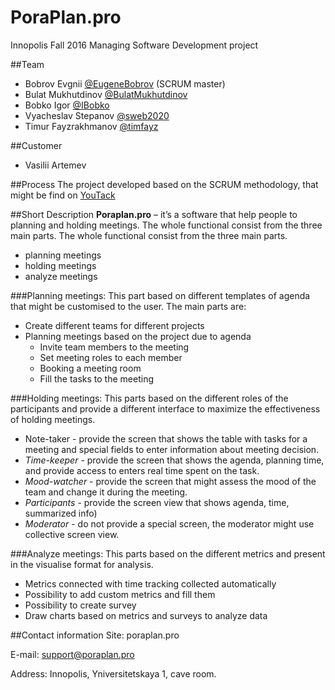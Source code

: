 # PoraPlan.pro
Innopolis Fall 2016 Managing Software Development project

##Team
- Bobrov Evgnii [@EugeneBobrov](https://github.com/Eugenebobrov) (SCRUM master)
- Bulat Mukhutdinov [@BulatMukhutdinov](https://github.com/BulatMukhutdinov)
- Bobko Igor [@IBobko](https://github.com/IBobko)
- Vyacheslav Stepanov [@sweb2020](https://github.com/sweb2020)
- Timur Fayzrakhmanov [@timfayz](https://github.com/timfayz)

##Customer
- Vasilii Artemev

##Process
The project developed based on the SCRUM methodology, that might be find on [YouTack](http://www.poraplan.pro:8081/dashboard)

##Short Description
__Poraplan.pro__ – it’s a software that help people to planning and holding meetings.
The whole functional consist from the three main parts.
The whole functional consist from the three main parts.
-	planning meetings
-	holding meetings
-	analyze meetings

###Planning meetings:
This part based on different templates of agenda that might be customised to the user.
The main parts are:
- Create different teams for different projects
- Planning meetings based on the project due to agenda
  - Invite team members to the meeting
  - Set meeting roles to each member
  - Booking a meeting room
  - Fill the tasks to the meeting 

###Holding meetings:
This parts based on the different roles of the participants and provide a different interface to maximize the effectiveness of holding meetings.
- Note-taker - provide the screen that shows the table with tasks for a meeting and special fields to enter information about meeting decision.
- _Time-keeper_ - provide the screen that shows the agenda, planning time, and provide access to enters real time spent on the task.
- _Mood-watcher_ - provide the screen that might assess the mood of the team and change it during the meeting.
- _Participants_ - provide the screen view that shows agenda, time, summarized info) 
- _Moderator_ - do not provide a special screen, the moderator might use collective screen view.

###Analyze meetings:
This parts based on the different metrics and present in the visualise format for analysis.
- Metrics connected with time tracking collected automatically
- Possibility to add custom metrics and fill them
- Possibility to create survey
- Draw charts based on metrics and surveys to analyze data

##Contact information
Site: poraplan.pro

E-mail: support@poraplan.pro

Address: Innopolis, Yniversitetskaya 1, cave room.





